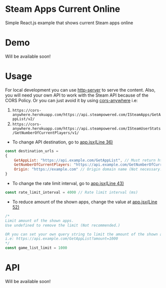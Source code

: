 # Steam Apps Current Online
Simple React.js example that shows current Steam apps online

# Demo
Will be available soon!

# Usage

For local development you can use [http-server](https://github.com/http-party/http-server) to serve the content.
Also, you will need your own API to work with the Steam API because of the CORS Policy.
Or you can just avoid it by using [cors-anywhere](https://github.com/Rob--W/cors-anywhere)
i.e:
1. ```https://cors-anywhere.herokuapp.com/https://api.steampowered.com/ISteamApps/GetAppList/v2/```
2. ```https://cors-anywhere.herokuapp.com/https://api.steampowered.com/ISteamUserStats/GetNumberOfCurrentPlayers/v1/```

* To change API destination, go to [app.jsx(Line 36)](https://github.com/Elandig/steamapps-online-react/blob/master/app.jsx#L36)
```js
const destination_urls =
{
    GetAppList: "https://api.example.com/GetAppList", // Must return https://api.steampowered.com/ISteamApps/GetAppList/v2/
    GetNumberOfCurrentPlayers: "https://api.example.com/GetNumberOfCurrentPlayers", // Must return https://api.steampowered.com/ISteamUserStats/GetNumberOfCurrentPlayers/v1/
    Origin: "https://example.com" // Origin domain name (Not necessary.)
}
```

* To change the rate limit interval, go to [app.jsx(Line 43)](https://github.com/Elandig/steamapps-online-react/blob/master/app.jsx#L43)
```js
const rate_limit_interval = 4000 // Rate limit interval (ms)
```

* To reduce amount of the shown apps, change the value at [app.jsx(Line 52)](https://github.com/Elandig/steamapps-online-react/blob/master/app.jsx#L52)
```js
/*
Limit amount of the shown apps.
Use undefined to remove the limit (Not recommended.)

OR you can set your own query string to limit the amount of the shown apps server-side
i.e: https://api.example.com/GetAppList?amount=1000
*/
const game_list_limit = 1000
```

# API
Will be available soon!
